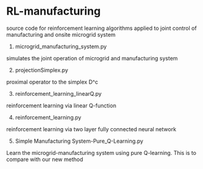 # RL-manufacturing
source code for reinforcement learning algorithms applied to joint control of manufacturing and onsite microgrid system

1. microgrid_manufacturing_system.py 

simulates the joint operation of microgrid and manufacturing system

2. projectionSimplex.py

proximal operator to the simplex D^c

3. reinforcement_learning_linearQ.py

reinforcement learning via linear Q-function

4. reinforcement_learning.py

reinforcement learning via two layer fully connected neural network

5. Simple Manufacturing System-Pure_Q-Learning.py

Learn the microgrid-manufacturing system using pure Q-learning. This is to compare with our new method

